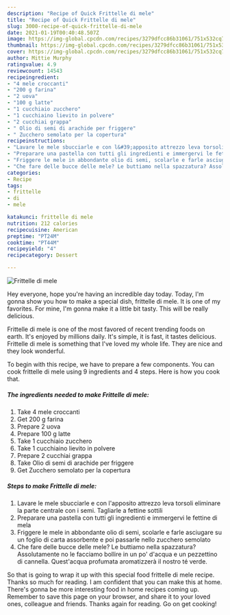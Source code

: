 ```yaml
---
description: "Recipe of Quick Frittelle di mele"
title: "Recipe of Quick Frittelle di mele"
slug: 3000-recipe-of-quick-frittelle-di-mele
date: 2021-01-19T00:40:48.507Z
image: https://img-global.cpcdn.com/recipes/3279dfcc86b31061/751x532cq70/frittelle-di-mele-recipe-main-photo.jpg
thumbnail: https://img-global.cpcdn.com/recipes/3279dfcc86b31061/751x532cq70/frittelle-di-mele-recipe-main-photo.jpg
cover: https://img-global.cpcdn.com/recipes/3279dfcc86b31061/751x532cq70/frittelle-di-mele-recipe-main-photo.jpg
author: Mittie Murphy
ratingvalue: 4.9
reviewcount: 14543
recipeingredient:
- "4 mele croccanti"
- "200 g farina"
- "2 uova"
- "100 g latte"
- "1 cucchiaio zucchero"
- "1 cucchiaino lievito in polvere"
- "2 cucchiai grappa"
- " Olio di semi di arachide per friggere"
- " Zucchero semolato per la copertura"
recipeinstructions:
- "Lavare le mele sbucciarle e con l&#39;apposito attrezzo leva torsoli eliminare la parte centrale con i semi. Tagliarle a fettine sottili"
- "Preparare una pastella con tutti gli ingredienti e immergervi le fettine di mela"
- "Friggere le mele in abbondante olio di semi, scolarle e farle asciugare su un foglio di carta assorbente e poi passarle nello zucchero semolato"
- "Che fare delle bucce delle mele? Le buttiamo nella spazzatura? Assolutamente no le facciamo bollire in un po&#39; d&#39;acqua e un pezzettino di cannella. Quest&#39;acqua profumata aromatizzerà il nostro té verde."
categories:
- Recipe
tags:
- frittelle
- di
- mele

katakunci: frittelle di mele 
nutrition: 212 calories
recipecuisine: American
preptime: "PT24M"
cooktime: "PT44M"
recipeyield: "4"
recipecategory: Dessert

---
```



![Frittelle di mele](https://img-global.cpcdn.com/recipes/3279dfcc86b31061/751x532cq70/frittelle-di-mele-recipe-main-photo.jpg)

Hey everyone, hope you're having an incredible day today. Today, I'm gonna show you how to make a special dish, frittelle di mele. It is one of my favorites. For mine, I'm gonna make it a little bit tasty. This will be really delicious.



Frittelle di mele is one of the most favored of recent trending foods on earth. It's enjoyed by millions daily. It's simple, it is fast, it tastes delicious. Frittelle di mele is something that I've loved my whole life. They are nice and they look wonderful.


To begin with this recipe, we have to prepare a few components. You can cook frittelle di mele using 9 ingredients and 4 steps. Here is how you cook that.

<!--inarticleads1-->

##### The ingredients needed to make Frittelle di mele:

1. Take 4 mele croccanti
1. Get 200 g farina
1. Prepare 2 uova
1. Prepare 100 g latte
1. Take 1 cucchiaio zucchero
1. Take 1 cucchiaino lievito in polvere
1. Prepare 2 cucchiai grappa
1. Take  Olio di semi di arachide per friggere
1. Get  Zucchero semolato per la copertura




<!--inarticleads2-->

##### Steps to make Frittelle di mele:

1. Lavare le mele sbucciarle e con l&#39;apposito attrezzo leva torsoli eliminare la parte centrale con i semi. Tagliarle a fettine sottili
1. Preparare una pastella con tutti gli ingredienti e immergervi le fettine di mela
1. Friggere le mele in abbondante olio di semi, scolarle e farle asciugare su un foglio di carta assorbente e poi passarle nello zucchero semolato
1. Che fare delle bucce delle mele? Le buttiamo nella spazzatura? Assolutamente no le facciamo bollire in un po&#39; d&#39;acqua e un pezzettino di cannella. Quest&#39;acqua profumata aromatizzerà il nostro té verde.




So that is going to wrap it up with this special food frittelle di mele recipe. Thanks so much for reading. I am confident that you can make this at home. There's gonna be more interesting food in home recipes coming up. Remember to save this page on your browser, and share it to your loved ones, colleague and friends. Thanks again for reading. Go on get cooking!
